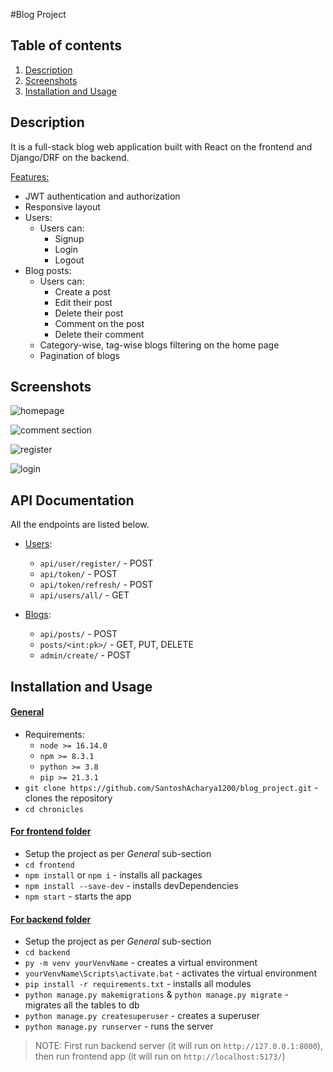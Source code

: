 #Blog Project

## Table of contents

1. [Description](#description)
2. [Screenshots](#screenshots)
3. [Installation and Usage](#installation-usage)

## Description <a name="description"></a>

It is a full-stack blog web application built with React on the frontend and Django/DRF on the backend.

<ins>Features:</ins>

- JWT authentication and authorization
- Responsive layout
- Users:
  - Users can:
    - Signup
    - Login
    - Logout
- Blog posts:
  - Users can:
    - Create a post
    - Edit their post
    - Delete their post
    - Comment on the post
    - Delete their comment
  - Category-wise, tag-wise blogs filtering on the home page
  - Pagination of blogs




## Screenshots <a name="screenshots"></a>

![homepage](https://github.com/SantoshAcharya1200/blog_project/assets/41406942/a9647304-2cfc-48b6-abd4-9b19ed629d32)

![comment section](https://github.com/SantoshAcharya1200/blog_project/assets/41406942/0a205f79-a60a-4c33-b07b-8a8d25dee8cd)

![register](https://github.com/SantoshAcharya1200/blog_project/assets/41406942/f06004e9-845e-4b15-88fc-a3031adad1cd)

![login](https://github.com/SantoshAcharya1200/blog_project/assets/41406942/007f6002-0376-46b0-b5ed-cf0517731db3)


## API Documentation <a name="api-documentation"></a>

All the endpoints are listed below.

- <ins>Users</ins>:

  - `api/user/register/` - POST
  - `api/token/` - POST
  - `api/token/refresh/` - POST
  - `api/users/all/` - GET

- <ins>Blogs</ins>:

  - `api/posts/` - POST
  - `posts/<int:pk>/` - GET, PUT, DELETE
  - `admin/create/` - POST



## Installation and Usage <a name="installation-usage"></a>

#### <ins>**General**</ins>

- Requirements:
  - `node >= 16.14.0`
  - `npm >= 8.3.1`
  - `python >= 3.8`
  - `pip >= 21.3.1` 
- `git clone https://github.com/SantoshAcharya1200/blog_project.git` - clones the repository
- `cd chronicles`

#### <ins>**For frontend folder**</ins>

- Setup the project as per _General_ sub-section
- `cd frontend`
- `npm install` or `npm i` - installs all packages
- `npm install --save-dev` - installs devDependencies
- `npm start` - starts the app

#### <ins>**For backend folder**</ins>

- Setup the project as per _General_ sub-section
- `cd backend`
- `py -m venv yourVenvName` - creates a virtual environment
- `yourVenvName\Scripts\activate.bat` - activates the virtual environment
- `pip install -r requirements.txt` - installs all modules
- `python manage.py makemigrations` & `python manage.py migrate` - migrates all the tables to db
- `python manage.py createsuperuser` - creates a superuser
- `python manage.py runserver` - runs the server

> NOTE: First run backend server (it will run on `http://127.0.0.1:8000`), then run frontend app (it will run on `http://localhost:5173/`)

